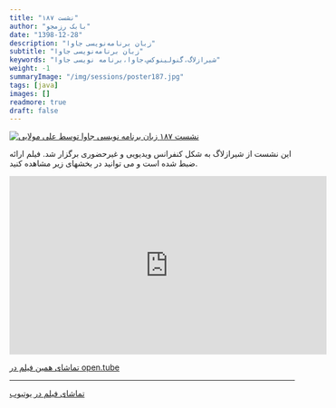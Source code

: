```yaml
---
title: "نشست ۱۸۷"
author: "بابک رزمجو"
date: "1398-12-28"
description: "زبان برنامه‌نویسی جاوا"
subtitle: "زبان برنامه‌نویسی جاوا"
keywords: "شیرازلاگ،گنولینوکس،جاوا،برنامه نویسی جاوا" 
weight: -1
summaryImage: "/img/sessions/poster187.jpg"
tags: [java]
images: []
readmore: true
draft: false
---
```

[![نشست ۱۸۷ زبان برنامه نویسی جاوا توسط علی مولایی](/img/sessions/poster187.jpg)](/img/sessions/poster187.jpg)

این نشست از شیرازلاگ به شکل کنفرانس ویدیویی و غیرحضوری برگزار شد. فیلم ارائه ضبط شده است و می توانید در بخشهای زیر مشاهده کنید.

<iframe width="560" height="315" sandbox="allow-same-origin allow-scripts" src="https://open.tube/videos/embed/69e50dc9-ebe9-4905-a6f3-8549372f93a0" frameborder="0" allowfullscreen="true"></iframe>

[تماشای همین فیلم در open.tube](https://open.tube/videos/watch/69e50dc9-ebe9-4905-a6f3-8549372f93a0)

---

[تماشای فیلم در یوتیوب](https://www.youtube.com/watch?v=S75FsFvzzRQ)
